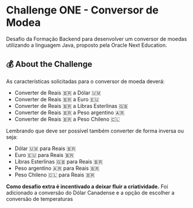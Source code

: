 # Challenge ONE - Conversor de Modea
Desafio da Formação Backend para desenvolver um conversor de moedas utilizando a linguagem Java, proposto pela Oracle Next Education.

## 💰 About the Challenge
As características solicitadas para o conversor de moeda deverá:
- Converter de Reais 🇧🇷 a Dólar 🇺🇲
- Converter de Reais 🇧🇷 a Euro 🇪🇺
- Converter de Reais 🇧🇷 a Libras Esterlinas 🇬🇧
- Converter de Reais 🇧🇷 a Peso argentino 🇦🇷
- Converter de Reais 🇧🇷 a Peso Chileno 🇨🇱

Lembrando que deve ser possível também converter de forma inversa ou seja:
- Dólar 🇺🇲 para Reais 🇧🇷
- Euro 🇪🇺 para Reais 🇧🇷
- Libras Esterlinas 🇬🇧 para Reais 🇧🇷
- Peso argentino 🇦🇷 para Reais 🇧🇷
- Peso Chileno 🇨🇱 para Reais 🇧🇷

**Como desafio extra é incentivado a deixar fluir a criatividade.**
Foi adicionado a conversão do Dólar Canadense e a opção de escolher a conversão de temperaturas
